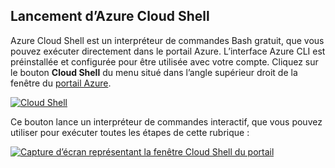 ## <a name="launch-azure-cloud-shell"></a>Lancement d’Azure Cloud Shell

Azure Cloud Shell est un interpréteur de commandes Bash gratuit, que vous pouvez exécuter directement dans le portail Azure. L’interface Azure CLI est préinstallée et configurée pour être utilisée avec votre compte. Cliquez sur le bouton **Cloud Shell** du menu situé dans l’angle supérieur droit de la fenêtre du [portail Azure](https://portal.azure.com).

[![Cloud Shell](../media/cloud-shell-try-it/cloud-shell-menu.png)](https://portal.azure.com)

Ce bouton lance un interpréteur de commandes interactif, que vous pouvez utiliser pour exécuter toutes les étapes de cette rubrique :

[![Capture d’écran représentant la fenêtre Cloud Shell du portail](../media/cloud-shell-try-it/cloud-shell-safari.png)](https://portal.azure.com)